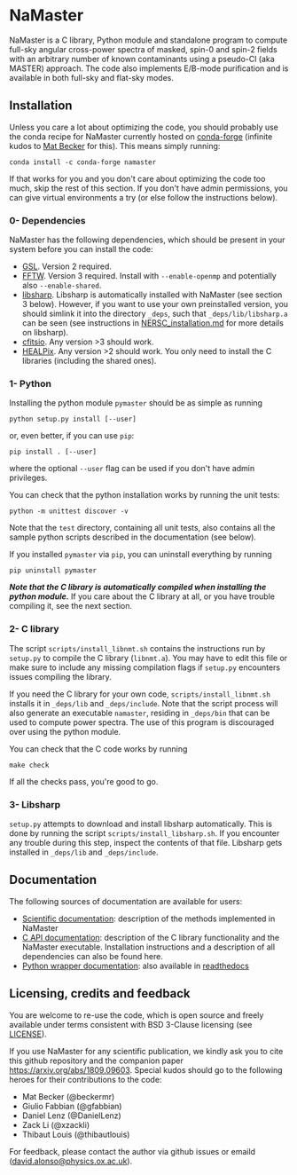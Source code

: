 # NaMaster

NaMaster is a C library, Python module and standalone program to compute full-sky angular cross-power spectra of masked, spin-0 and spin-2 fields with an arbitrary number of known contaminants using a pseudo-Cl (aka MASTER) approach. The code also implements E/B-mode purification and is available in both full-sky and flat-sky modes.


## Installation
Unless you care a lot about optimizing the code, you should probably use the conda recipe for NaMaster currently hosted on [conda-forge](https://anaconda.org/conda-forge/namaster) (infinite kudos to [Mat Becker](https://github.com/beckermr) for this). This means simply running:
```
conda install -c conda-forge namaster
```
If that works for you and you don't care about optimizing the code too much, skip the rest of this section. If you don't have admin permissions, you can give virtual environments a try (or else follow the instructions below).

### 0- Dependencies
NaMaster has the following dependencies, which should be present in your system before you can install the code:
* [GSL](https://www.gnu.org/software/gsl/). Version 2 required.
* [FFTW](http://www.fftw.org/). Version 3 required. Install with `--enable-openmp` and potentially also `--enable-shared`.
* [libsharp](https://github.com/Libsharp/libsharp). Libsharp is automatically installed with NaMaster (see section 3 below). However, if you want to use your own preinstalled version, you should simlink it into the directory `_deps`, such that `_deps/lib/libsharp.a` can be seen (see instructions in [NERSC_installation.md](NERSC_installation.md) for more details on libsharp).
* [cfitsio](https://heasarc.gsfc.nasa.gov/fitsio/). Any version >3 should work.
* [HEALPix](https://sourceforge.net/projects/healpix/). Any version >2 should work. You only need to install the C libraries (including the shared ones).

### 1- Python
Installing the python module `pymaster` should be as simple as running
```
python setup.py install [--user]
```
or, even better, if you can use `pip`:
```
pip install . [--user]
```
where the optional `--user` flag can be used if you don't have admin privileges.

You can check that the python installation works by running the unit tests:
```
python -m unittest discover -v
```
Note that the `test` directory, containing all unit tests, also contains all the sample python scripts described in the documentation (see below).

If you installed `pymaster` via `pip`, you can uninstall everything by running
```
pip uninstall pymaster
```

***Note that the C library is automatically compiled when installing the python module.*** If you care about the C library at all, or you have trouble compiling it, see the next section.

### 2- C library
The script `scripts/install_libnmt.sh` contains the instructions run by `setup.py` to compile the C library (`libnmt.a`). You may have to edit this file or make sure to include any missing compilation flags if `setup.py` encounters issues compiling the library.

If you need the C library for your own code, `scripts/install_libnmt.sh` installs it in `_deps/lib` and `_deps/include`. Note that the script process will also generate an executable `namaster`, residing in `_deps/bin` that can be used to compute power spectra. The use of this program is discouraged over using the python module.

You can check that the C code works by running
```
make check
```
If all the checks pass, you're good to go.

### 3- Libsharp
`setup.py` attempts to download and install libsharp automatically. This is done by running the script `scripts/install_libsharp.sh`. If you encounter any trouble during this step, inspect the contents of that file. Libsharp gets installed in `_deps/lib` and `_deps/include`.


## Documentation 
The following sources of documentation are available for users:
* [Scientific documentation](doc/doc_scientific.pdf): description of the methods implemented in NaMaster
* [C API documentation](doc/doc_C_API.pdf): description of the C library functionality and the NaMaster executable. Installation instructions and a description of all dependencies can also be found here.
* [Python wrapper documentation](doc/build/html/index.html): also available in [readthedocs](http://namaster.readthedocs.io/en/latest/)


## Licensing, credits and feedback
You are welcome to re-use the code, which is open source and freely available under terms consistent with BSD 3-Clause licensing (see [LICENSE](LICENSE)).

If you use NaMaster for any scientific publication, we kindly ask you to cite this github repository and the companion paper https://arxiv.org/abs/1809.09603. Special kudos should go to the following heroes for their contributions to the code:
- Mat Becker (@beckermr)
- Giulio Fabbian (@gfabbian)
- Daniel Lenz (@DanielLenz)
- Zack Li (@xzackli)
- Thibaut Louis (@thibautlouis)

For feedback, please contact the author via github issues or emaild (david.alonso@physics.ox.ac.uk).

